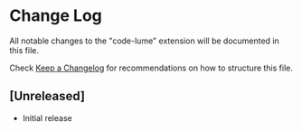 # Change Log

All notable changes to the "code-lume" extension will be documented in this file.

Check [Keep a Changelog](http://keepachangelog.com/) for recommendations on how to structure this file.

## [Unreleased]

- Initial release

